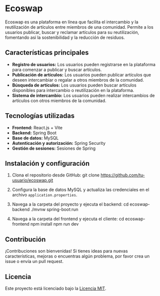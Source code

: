 # Ecoswap

Ecoswap es una plataforma en línea que facilita el intercambio y la reutilización de artículos entre miembros de una comunidad. Permite a los usuarios publicar, buscar y reclamar artículos para su reutilización, fomentando así la sostenibilidad y la reducción de residuos.

## Características principales

- **Registro de usuarios:** Los usuarios pueden registrarse en la plataforma para comenzar a publicar y buscar artículos.
- **Publicación de artículos:** Los usuarios pueden publicar artículos que deseen intercambiar o regalar a otros miembros de la comunidad.
- **Búsqueda de artículos:** Los usuarios pueden buscar artículos disponibles para intercambio o reutilización en la plataforma.
- **Sistema de intercambio:** Los usuarios pueden realizar intercambios de artículos con otros miembros de la comunidad.

## Tecnologías utilizadas

- **Frontend:** React.js + Vite
- **Backend:** Spring Boot
- **Base de datos:** MySQL
- **Autenticación y autorización:** Spring Security
- **Gestión de sesiones:** Sesiones de Spring

## Instalación y configuración

1. Clona el repositorio desde GitHub:
  git clone https://github.com/tu-usuario/ecoswap.git
2. Configura la base de datos MySQL y actualiza las credenciales en el archivo `application.properties`.

3. Navega a la carpeta del proyecto y ejecuta el backend:
  cd ecoswap-backend
  ./mvnw spring-boot:run
4. Navega a la carpeta del frontend y ejecuta el cliente:
  cd ecoswap-frontend
  npm install
  npm run dev


## Contribución

¡Contribuciones son bienvenidas! Si tienes ideas para nuevas características, mejoras o encuentras algún problema, por favor crea un issue o envía un pull request.

## Licencia

Este proyecto está licenciado bajo la [Licencia MIT](LICENSE).

